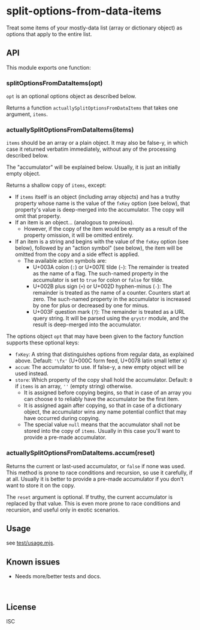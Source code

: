 ﻿
<!--#echo json="package.json" key="name" underline="=" -->
split-options-from-data-items
=============================
<!--/#echo -->

<!--#echo json="package.json" key="description" -->
Treat some items of your mostly-data list (array or dictionary object) as
options that apply to the entire list.
<!--/#echo -->




API
---

This module exports one function:

### splitOptionsFromDataItems(opt)

`opt` is an optional options object as described below.

Returns a function `actuallySplitOptionsFromDataItems`
that takes one argument, `items`.


### actuallySplitOptionsFromDataItems(items)

`items` should be an array or a plain object.
It may also be false-y, in which case it returned verbatim immediately,
without any of the processing described below.

The "accumulator" will be explained below.
Usually, it is just an initially empty object.

Returns a shallow copy of `items`, except:

* If `items` itself is an object (including array objects)
  and has a truthy property whose name is
  the value of the `fxKey` option (see below),
  that property's value
  is deep-merged into the accumulator.
  The copy will omit that property.
* If an item is an object… (analogous to previous).
  * However, if the copy of the item would be empty
    as a result of the property omission,
    it will be omitted entirely.
* If an item is a string and begins with
  the value of the `fxKey` option (see below),
  followed by an "action symbol" (see below),
  the item will be omitted from the copy
  and a side effect is applied.
  * The available action symbols are:
    * U+003A colon (`:`) or U+007E tilde (`~`):
      The remainder is treated as the name of a flag.
      The such-named property in the accumulator
      is set to `true` for colon or `false` for tilde.
    * U+002B plus sign (`+`) or U+002D hyphen-minus (`-`):
      The remainder is treated as the name of a counter.
      Counters start at zero.
      The such-named property in the accumulator
      is increased by one for plus or decreased by one for minus.
    * U+003F question mark (`?`):
      The remainder is treated as a URL query string.
      It will be parsed using the `qrystr` module, and the result
      is deep-merged into the accumulator.


The options object `opt` that may have been given to the factory function
supports these optional keys:

* `fxKey`: A string that distinguishes options from regular data,
  as explained above.
  Default: `'\fx'` (U+000C form feed, U+0078 latin small letter x)
* `accum`: The accumulator to use. If false-y, a new empty object will be
  used instead.
* `store`: Which property of the copy shall hold the accumulator.
    Default: `0` if `items` is an array, `''` (empty string) otherwise.
  * It is assigned before copying begins, so that in case of an array you can
    choose `0` to reliably have the accumulator be the first item.
  * It is assigned again after copying, so that in case of a dictionary object,
    the accumulator wins any name potential conflict that may have occurred
    during copying.
  * The special value `null` means that the accumulator shall not be stored
    into the copy of `items`.
    Usually in this case you'll want to provide a pre-made accumulator.


### actuallySplitOptionsFromDataItems.accum(reset)

Returns the current or last-used accumulator, or `false` if none was used.
This method is prone to race conditions and recursion,
so use it carefully, if at all.
Usually it is better to provide a pre-made accumulator if you
don't want to store it on the copy.

The `reset` argument is optional. If truthy, the current accumulator
is replaced by that value.
This is even more prone to race conditions and recursion,
and useful only in exotic scenarios.




Usage
-----

see [test/usage.mjs](test/usage.mjs).


<!--#toc stop="scan" -->



Known issues
------------

* Needs more/better tests and docs.




&nbsp;


License
-------
<!--#echo json="package.json" key=".license" -->
ISC
<!--/#echo -->
